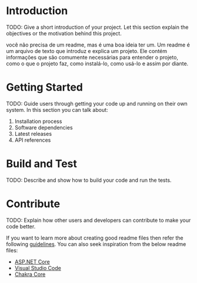 # Introduction

TODO: Give a short introduction of your project. Let this section explain the objectives or the motivation behind this project.

você não precisa de um readme, mas é uma boa ideia ter um. Um readme é um arquivo de texto que introduz e explica um projeto. Ele contém informações que são comumente necessárias para entender o projeto, como o que o projeto faz, como instalá-lo, como usá-lo e assim por diante.

# Getting Started

TODO: Guide users through getting your code up and running on their own system. In this section you can talk about:

1. Installation process
2. Software dependencies
3. Latest releases
4. API references

# Build and Test

TODO: Describe and show how to build your code and run the tests.

# Contribute

TODO: Explain how other users and developers can contribute to make your code better.

If you want to learn more about creating good readme files then refer the following [guidelines](https://docs.microsoft.com/en-us/azure/devops/repos/git/create-a-readme?view=azure-devops). You can also seek inspiration from the below readme files:

- [ASP.NET Core](https://github.com/aspnet/Home)
- [Visual Studio Code](https://github.com/Microsoft/vscode)
- [Chakra Core](https://github.com/Microsoft/ChakraCore)
